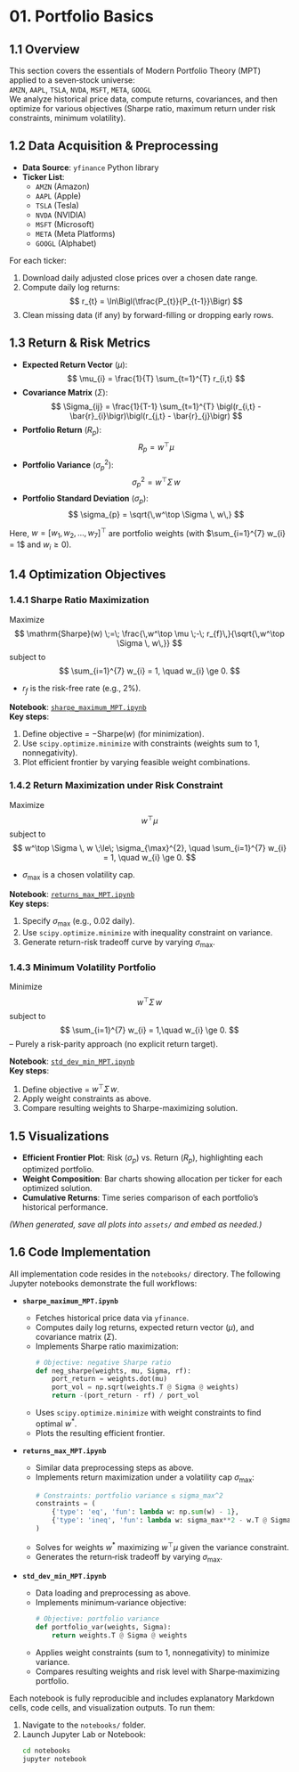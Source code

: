 # 01. Portfolio Basics

## 1.1 Overview

This section covers the essentials of Modern Portfolio Theory (MPT) applied to a seven‐stock universe:  
`AMZN`, `AAPL`, `TSLA`, `NVDA`, `MSFT`, `META`, `GOOGL`  
We analyze historical price data, compute returns, covariances, and then optimize for various objectives (Sharpe ratio, maximum return under risk constraints, minimum volatility).

## 1.2 Data Acquisition & Preprocessing

- **Data Source**: `yfinance` Python library  
- **Ticker List**:
  - `AMZN` (Amazon)
  - `AAPL` (Apple)
  - `TSLA` (Tesla)
  - `NVDA` (NVIDIA)
  - `MSFT` (Microsoft)
  - `META` (Meta Platforms)
  - `GOOGL` (Alphabet)

For each ticker:
1. Download daily adjusted close prices over a chosen date range.
2. Compute daily log returns:
   $$ r_{t} = \ln\Bigl(\tfrac{P_{t}}{P_{t-1}}\Bigr) $$
3. Clean missing data (if any) by forward-filling or dropping early rows.

## 1.3 Return & Risk Metrics

- **Expected Return Vector** $(\mu)$:  
  $$
    \mu_{i} = \frac{1}{T} \sum_{t=1}^{T} r_{i,t}
  $$
- **Covariance Matrix** $(\Sigma)$:  
  $$
    \Sigma_{ij} = \frac{1}{T-1} \sum_{t=1}^{T} \bigl(r_{i,t} - \bar{r}_{i}\bigr)\bigl(r_{j,t} - \bar{r}_{j}\bigr)
  $$
- **Portfolio Return** $(R_p)$:  
  $$
    R_{p} = w^\top \mu
  $$
- **Portfolio Variance** $(\sigma_{p}^{2})$:  
  $$
    \sigma_{p}^{2} = w^\top \Sigma \, w
  $$
- **Portfolio Standard Deviation** $(\sigma_{p})$:  
  $$
    \sigma_{p} = \sqrt{\,w^\top \Sigma \, w\,}
  $$
  
Here, $w = [w_{1}, w_{2}, \ldots, w_{7}]^\top$ are portfolio weights (with $\sum_{i=1}^{7} w_{i} = 1$ and $w_{i} \ge 0$).

## 1.4 Optimization Objectives

### 1.4.1 Sharpe Ratio Maximization  
Maximize
$$
  \mathrm{Sharpe}(w) \;=\; \frac{\,w^\top \mu \;-\; r_{f}\,}{\sqrt{\,w^\top \Sigma \, w\,}}
$$
subject to  
$$
  \sum_{i=1}^{7} w_{i} = 1, \quad w_{i} \ge 0.
$$
- $r_{f}$ is the risk-free rate (e.g., 2%).

**Notebook**: [`sharpe_maximum_MPT.ipynb`](./notebooks/sharpe_maximum_MPT.ipynb)  
**Key steps**:
1. Define objective = $-\mathrm{Sharpe}(w)$ (for minimization).
2. Use `scipy.optimize.minimize` with constraints (weights sum to 1, nonnegativity).
3. Plot efficient frontier by varying feasible weight combinations.

### 1.4.2 Return Maximization under Risk Constraint  
Maximize
$$
  w^\top \mu
$$
subject to  
$$
  w^\top \Sigma \, w \;\le\; \sigma_{\max}^{2}, 
  \quad \sum_{i=1}^{7} w_{i} = 1, 
  \quad w_{i} \ge 0.
$$
- $\sigma_{\max}$ is a chosen volatility cap.

**Notebook**: [`returns_max_MPT.ipynb`](./notebooks/returns_max_MPT.ipynb)  
**Key steps**:
1. Specify $\sigma_{\max}$ (e.g., 0.02 daily).
2. Use `scipy.optimize.minimize` with inequality constraint on variance.
3. Generate return-risk tradeoff curve by varying $\sigma_{\max}$.

### 1.4.3 Minimum Volatility Portfolio  
Minimize
$$
  w^\top \Sigma \, w
$$
subject to  
$$
  \sum_{i=1}^{7} w_{i} = 1,\quad w_{i} \ge 0.
$$
– Purely a risk-parity approach (no explicit return target).

**Notebook**: [`std_dev_min_MPT.ipynb`](./notebooks/std_dev_min_MPT.ipynb)  
**Key steps**:
1. Define objective = $w^\top \Sigma \, w$.
2. Apply weight constraints as above.
3. Compare resulting weights to Sharpe-maximizing solution.

## 1.5 Visualizations

- **Efficient Frontier Plot**: Risk ($\sigma_{p}$) vs. Return ($R_{p}$), highlighting each optimized portfolio.  
- **Weight Composition**: Bar charts showing allocation per ticker for each optimized solution.  
- **Cumulative Returns**: Time series comparison of each portfolio’s historical performance.

*(When generated, save all plots into `assets/` and embed as needed.)*

## 1.6 Code Implementation

All implementation code resides in the `notebooks/` directory. The following Jupyter notebooks demonstrate the full workflows:

- **`sharpe_maximum_MPT.ipynb`**  
  - Fetches historical price data via `yfinance`.  
  - Computes daily log returns, expected return vector ($\mu$), and covariance matrix ($\Sigma$).  
  - Implements Sharpe ratio maximization:  
    ```python
    # Objective: negative Sharpe ratio
    def neg_sharpe(weights, mu, Sigma, rf):
        port_return = weights.dot(mu)
        port_vol = np.sqrt(weights.T @ Sigma @ weights)
        return -(port_return - rf) / port_vol
    ```
  - Uses `scipy.optimize.minimize` with weight constraints to find optimal $w^*$.  
  - Plots the resulting efficient frontier.

- **`returns_max_MPT.ipynb`**  
  - Similar data preprocessing steps as above.  
  - Implements return maximization under a volatility cap $\sigma_{\max}$:  
    ```python
    # Constraints: portfolio variance ≤ sigma_max^2
    constraints = (
        {'type': 'eq', 'fun': lambda w: np.sum(w) - 1},
        {'type': 'ineq', 'fun': lambda w: sigma_max**2 - w.T @ Sigma @ w}
    )
    ```
  - Solves for weights $w^*$ maximizing $w^\top \mu$ given the variance constraint.  
  - Generates the return‐risk tradeoff by varying $\sigma_{\max}$.

- **`std_dev_min_MPT.ipynb`**  
  - Data loading and preprocessing as above.  
  - Implements minimum‐variance objective:  
    ```python
    # Objective: portfolio variance
    def portfolio_var(weights, Sigma):
        return weights.T @ Sigma @ weights
    ```
  - Applies weight constraints (sum to 1, nonnegativity) to minimize variance.  
  - Compares resulting weights and risk level with Sharpe‐maximizing portfolio.

Each notebook is fully reproducible and includes explanatory Markdown cells, code cells, and visualization outputs. To run them:

1. Navigate to the `notebooks/` folder.
2. Launch Jupyter Lab or Notebook:  
   ```bash
   cd notebooks
   jupyter notebook
